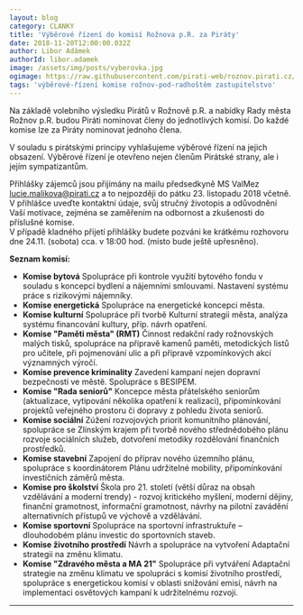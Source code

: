 ```yaml
---
layout: blog
category: CLANKY
title: 'Výběrové řízení do komisí Rožnova p.R. za Piráty'
date: 2018-11-20T12:00:00.032Z
author: Libor Adámek
authorId: libor.adamek
image: /assets/img/posts/vyberovka.jpg
ogimage: https://raw.githubusercontent.com/pirati-web/roznov.pirati.cz/master/assets/img/posts/vyberovka.jpg
tags: 'výběrové-řízení komise rožnov-pod-radhoštěm zastupitelstvo'
---
```

Na základě volebního výsledku Pirátů v Rožnově p.R. a nabídky Rady města Rožnov p.R. budou Piráti nominovat členy do jednotlivých komisí. Do každé komise lze za Piráty nominovat jednoho člena. 

V souladu s pirátskými principy vyhlašujeme výběrové řízení na jejich obsazení. Výběrové řízení je otevřeno nejen členům Pirátské strany, ale i jejím sympatizantům.

Přihlášky zájemců jsou přijímány na mailu předsedkyně MS ValMez lucie.malikova@pirati.cz a to nejpozději do pátku 23. listopadu 2018 včetně.
V přihlášce uveďte kontaktní údaje, svůj stručný životopis a odůvodnění Vaší motivace, zejména se zaměřením na odbornost a zkušenosti do příslušné komise.  
V případě kladného přijetí přihlášky budete pozváni ke krátkému rozhovoru dne 24.11. (sobota) cca. v 18:00 hod. (místo bude ještě upřesněno).

__Seznam komisí:__

- **Komise bytová**  Spolupráce při kontrole využití bytového fondu v souladu s koncepcí bydlení a nájemními smlouvami. Nastavení systému práce s rizikovými nájemníky.
- **Komise energetická**  Spolupráce na energetické koncepci města.
- **Komise kulturní**  Spolupráce při tvorbě Kulturní strategii města, analýza systému financování kultury, příp. návrh opatření.
- **Komise "Paměti města"  (RMT)**  Činnost redakční rady rožnovských malých tisků, spolupráce na přípravě kamenů paměti,  metodických listů pro učitele, při pojmenování ulic a při přípravě vzpomínkových akcí významných výročí.
- **Komise prevence kriminality**  Zavedení kampaní nejen dopravní bezpečnosti ve městě. Spolupráce s BESIPEM.
- **Komise "Rada seniorů"**  Koncepce města přátelského seniorům (aktualizace, vytipování několika opatření k realizaci), připomínkování projektů veřejného prostoru či dopravy z pohledu života seniorů.
- **Komise sociální**  Zúžení rozvojových priorit komunitního plánování, spolupráce se Zlínským krajem při tvorbě nového střednědobého plánu rozvoje sociálních služeb, dotvoření metodiky rozdělování finančních prostředků.
- **Komise stavební**  Zapojení do příprav nového územního plánu, spolupráce s koordinátorem Plánu udržitelné mobility, připomínkování investičních záměrů města.
- **Komise pro školství**  Škola pro 21. století (větší důraz na obsah vzdělávání a moderní trendy) - rozvoj kritického myšlení, moderní dějiny, finanční gramotnost, informační gramotnost, návrhy na pilotní zavádění alternativních přístupů ve výchově a vzdělávání.
- **Komise sportovní**  Spolupráce na sportovní infrastruktuře – dlouhodobém plánu investic do sportovních staveb.
- **Komise životního prostředí**  Návrh a spolupráce na vytvoření Adaptační strategii na změnu klimatu.
- **Komise "Zdravého města a MA 21"**  Spolupráce při vytváření Adaptační strategie na změnu klimatu ve spolupráci s komisí životního prostředí, spolupráce s energetickou komisí v oblasti snižování emisí, návrh na implementaci osvětových kampaní k udržitelnému rozvoji.

- - -
